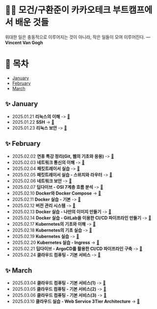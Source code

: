 # ✍🏻 모건/구환준이 카카오테크 부트캠프에서 배운 것들 
위대한 일은 충동적으로 이루어지는 것이 아니라, 작은 일들이 모여 이루어진다.
— **Vincent Van Gogh**

# 📌 목차

- [January](#-january)
- [February](#-february)
- [March](#-march)

## ✨ January
- 2025.01.21 **리눅스의 이해** -> [🔗](Jan/2025-01-21.md)
- 2025.01.22 **SSH** -> [🔗](Jan/2025-01-22.md)
- 2025.01.23 **리눅스 보안** -> [🔗](Jan/2025-01-23.md)
## ✨ February
- 2025.02.02 **연휴 특강 정리(Git, 웹의 기초와 응용)** -> [🔗](Feb/2025-02-02.md)
- 2025.02.03 **네트워크 통신의 이해** -> [🔗](Feb/2025-02-03.md)
- 2025.02.04 **패킷트레이서 실습** -> [🔗](Feb/2025-02-04.md)
- 2025.02.05 **패킷트레이서 실습 - 스위치와 라우터** -> [🔗](Feb/2025-02-05.md)
- 2025.02.06 **네트워크 보안** -> [🔗](Feb/2025-02-06.md)
- 2025.02.07 **딥다이브 - OSI 7계층 흐름 분석** -> [🔗](Feb/2025-02-07.md)
- 2025.02.10 **Docker와 Docker Compose** -> [🔗](Feb/2025-02-10.md)
- 2025.02.11 **Docker 실습 - 기본** -> [🔗](Feb/2025-02-11.md)
- 2025.02.12 **버전 관리 시스템** -> [🔗](Feb/2025-02-12.md)
- 2025.02.13 **Docker 실습 - 나만의 이미지 만들기** -> [🔗](Feb/2025-02-13.md)
- 2025.02.14 **Docker 실습 - GitLab을 이용한 CI/CD 파이프라인 만들기** -> [🔗](Feb/2025-02-14.md)
- 2025.02.17 **Kubernetes의 기초와 이해** -> [🔗](Feb/2025-02-17.md)
- 2025.02.18 **Kubernetes의 기초 실습** -> [🔗](Feb/2025-02-18.md)
- 2025.02.19 **Kubernetes 실습** -> [🔗](Feb/2025-02-19.md)
- 2025.02.20 **Kubernetes 실습 - Ingress** -> [🔗](Feb/2025-02-20.md)
- 2025.02.21 **딥다이브 - ArgoCD를 활용한 CI/CD 파이프라인 구축** -> [🔗](Feb/2025-02-21.md)
- 2025.02.24 **클라우드 컴퓨팅 - 기본 서비스** -> [🔗](Feb/2025-02-24.md)
## ✨ March
- 2025.03.04 **클라우드 컴퓨팅 - 기본 서비스(1)** -> [🔗](Mar/2025-03-04.md)
- 2025.03.05 **클라우드 컴퓨팅 - 기본 서비스(2)** -> [🔗](Mar/2025-03-05.md)
- 2025.03.06 **클라우드 컴퓨팅 - 기본 서비스(3)** -> [🔗](Mar/2025-03-06.md)
- 2025.03.10 **클라우드 실습 - Web Service 3Tier Architecture** -> [🔗](Mar/2025-03-10₩``.md)